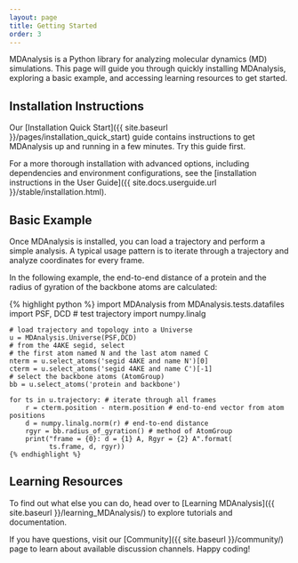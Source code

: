 ```yaml
---
layout: page
title: Getting Started 
order: 3
---
```


MDAnalysis is a Python library for analyzing molecular dynamics (MD) simulations. This page will guide you through quickly installing MDAnalysis, exploring a basic example, and accessing learning resources to get started.

## Installation Instructions

Our [Installation Quick Start]({{ site.baseurl }}/pages/installation_quick_start) guide contains instructions to get MDAnalysis up and running in a few minutes. Try this guide first. 

For a more thorough installation with advanced options, including dependencies and environment configurations, see the [installation instructions in the User Guide]({{ site.docs.userguide.url }}/stable/installation.html). 

## Basic Example

Once MDAnalysis is installed, you can load a trajectory and perform a simple analysis. A typical usage pattern is to iterate through a trajectory and analyze
coordinates for every frame.

In the following example, the end-to-end distance of a protein and the radius of gyration of the backbone atoms are calculated:

<div class="wide-code">
    {% highlight python %}
    import MDAnalysis
    from MDAnalysis.tests.datafiles import PSF, DCD   # test trajectory
    import numpy.linalg

    # load trajectory and topology into a Universe
    u = MDAnalysis.Universe(PSF,DCD)  
    # from the 4AKE segid, select
    # the first atom named N and the last atom named C
    nterm = u.select_atoms('segid 4AKE and name N')[0]
    cterm = u.select_atoms('segid 4AKE and name C')[-1]
    # select the backbone atoms (AtomGroup)
    bb = u.select_atoms('protein and backbone') 

    for ts in u.trajectory: # iterate through all frames
        r = cterm.position - nterm.position # end-to-end vector from atom positions
        d = numpy.linalg.norm(r) # end-to-end distance
        rgyr = bb.radius_of_gyration() # method of AtomGroup
        print("frame = {0}: d = {1} A, Rgyr = {2} A".format(
              ts.frame, d, rgyr))
    {% endhighlight %}
</div>

## Learning Resources

To find out what else you can do, head over to [Learning
MDAnalysis]({{ site.baseurl }}/learning_MDAnalysis/) to explore
tutorials and documentation.

If you have questions, visit our [Community]({{ site.baseurl }}/community/) page to learn about available discussion channels. Happy coding!

